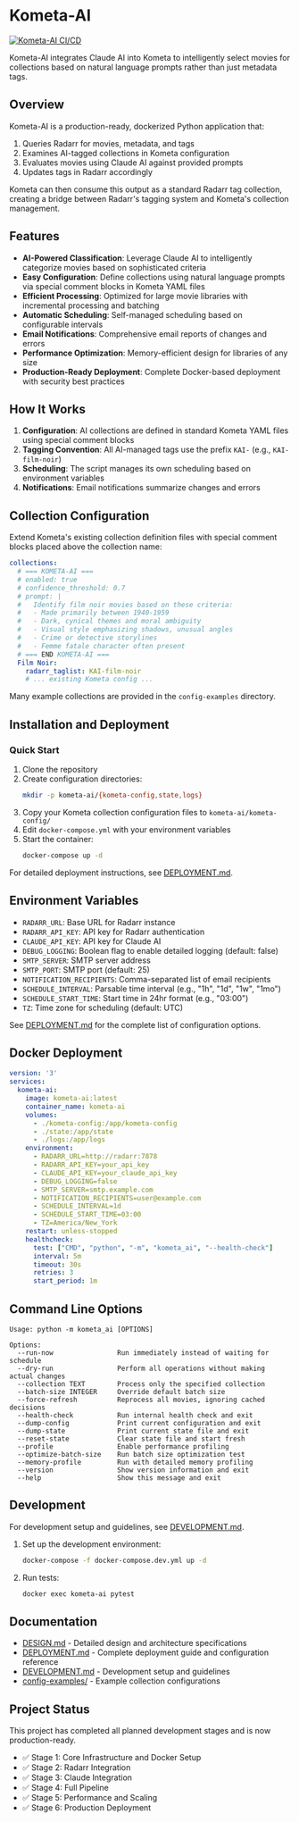 # Kometa-AI
[![Kometa-AI CI/CD](https://github.com/tikibozo/kometa-ai/actions/workflows/kometa-ci-cd.yml/badge.svg?branch=main)](https://github.com/tikibozo/kometa-ai/actions/workflows/kometa-ci-cd.yml)

Kometa-AI integrates Claude AI into Kometa to intelligently select movies for collections based on natural language prompts rather than just metadata tags.

## Overview

Kometa-AI is a production-ready, dockerized Python application that:

1. Queries Radarr for movies, metadata, and tags
2. Examines AI-tagged collections in Kometa configuration
3. Evaluates movies using Claude AI against provided prompts
4. Updates tags in Radarr accordingly

Kometa can then consume this output as a standard Radarr tag collection, creating a bridge between Radarr's tagging system and Kometa's collection management.

## Features

- **AI-Powered Classification**: Leverage Claude AI to intelligently categorize movies based on sophisticated criteria
- **Easy Configuration**: Define collections using natural language prompts via special comment blocks in Kometa YAML files
- **Efficient Processing**: Optimized for large movie libraries with incremental processing and batching
- **Automatic Scheduling**: Self-managed scheduling based on configurable intervals
- **Email Notifications**: Comprehensive email reports of changes and errors
- **Performance Optimization**: Memory-efficient design for libraries of any size
- **Production-Ready Deployment**: Complete Docker-based deployment with security best practices

## How It Works

1. **Configuration**: AI collections are defined in standard Kometa YAML files using special comment blocks
2. **Tagging Convention**: All AI-managed tags use the prefix `KAI-` (e.g., `KAI-film-noir`)
3. **Scheduling**: The script manages its own scheduling based on environment variables
4. **Notifications**: Email notifications summarize changes and errors

## Collection Configuration

Extend Kometa's existing collection definition files with special comment blocks placed above the collection name:

```yaml
collections:
  # === KOMETA-AI ===
  # enabled: true
  # confidence_threshold: 0.7
  # prompt: |
  #   Identify film noir movies based on these criteria:
  #   - Made primarily between 1940-1959
  #   - Dark, cynical themes and moral ambiguity
  #   - Visual style emphasizing shadows, unusual angles
  #   - Crime or detective storylines
  #   - Femme fatale character often present
  # === END KOMETA-AI ===
  Film Noir:
    radarr_taglist: KAI-film-noir
    # ... existing Kometa config ...
```

Many example collections are provided in the `config-examples` directory.

## Installation and Deployment

### Quick Start

1. Clone the repository
2. Create configuration directories:
   ```bash
   mkdir -p kometa-ai/{kometa-config,state,logs}
   ```
3. Copy your Kometa collection configuration files to `kometa-ai/kometa-config/`
4. Edit `docker-compose.yml` with your environment variables
5. Start the container:
   ```bash
   docker-compose up -d
   ```

For detailed deployment instructions, see [DEPLOYMENT.md](DEPLOYMENT.md).

## Environment Variables

- `RADARR_URL`: Base URL for Radarr instance
- `RADARR_API_KEY`: API key for Radarr authentication
- `CLAUDE_API_KEY`: API key for Claude AI
- `DEBUG_LOGGING`: Boolean flag to enable detailed logging (default: false)
- `SMTP_SERVER`: SMTP server address
- `SMTP_PORT`: SMTP port (default: 25)
- `NOTIFICATION_RECIPIENTS`: Comma-separated list of email recipients
- `SCHEDULE_INTERVAL`: Parsable time interval (e.g., "1h", "1d", "1w", "1mo")
- `SCHEDULE_START_TIME`: Start time in 24hr format (e.g., "03:00")
- `TZ`: Time zone for scheduling (default: UTC)

See [DEPLOYMENT.md](DEPLOYMENT.md) for the complete list of configuration options.

## Docker Deployment

```yaml
version: '3'
services:
  kometa-ai:
    image: kometa-ai:latest
    container_name: kometa-ai
    volumes:
      - ./kometa-config:/app/kometa-config
      - ./state:/app/state
      - ./logs:/app/logs
    environment:
      - RADARR_URL=http://radarr:7878
      - RADARR_API_KEY=your_api_key
      - CLAUDE_API_KEY=your_claude_api_key
      - DEBUG_LOGGING=false
      - SMTP_SERVER=smtp.example.com
      - NOTIFICATION_RECIPIENTS=user@example.com
      - SCHEDULE_INTERVAL=1d
      - SCHEDULE_START_TIME=03:00
      - TZ=America/New_York
    restart: unless-stopped
    healthcheck:
      test: ["CMD", "python", "-m", "kometa_ai", "--health-check"]
      interval: 5m
      timeout: 30s
      retries: 3
      start_period: 1m
```

## Command Line Options

```
Usage: python -m kometa_ai [OPTIONS]

Options:
  --run-now                Run immediately instead of waiting for schedule
  --dry-run                Perform all operations without making actual changes
  --collection TEXT        Process only the specified collection
  --batch-size INTEGER     Override default batch size
  --force-refresh          Reprocess all movies, ignoring cached decisions
  --health-check           Run internal health check and exit
  --dump-config            Print current configuration and exit
  --dump-state             Print current state file and exit
  --reset-state            Clear state file and start fresh
  --profile                Enable performance profiling
  --optimize-batch-size    Run batch size optimization test
  --memory-profile         Run with detailed memory profiling
  --version                Show version information and exit
  --help                   Show this message and exit
```

## Development

For development setup and guidelines, see [DEVELOPMENT.md](DEVELOPMENT.md).

1. Set up the development environment:
   ```bash
   docker-compose -f docker-compose.dev.yml up -d
   ```
2. Run tests:
   ```bash
   docker exec kometa-ai pytest
   ```

## Documentation

- [DESIGN.md](DESIGN.md) - Detailed design and architecture specifications
- [DEPLOYMENT.md](DEPLOYMENT.md) - Complete deployment guide and configuration reference
- [DEVELOPMENT.md](DEVELOPMENT.md) - Development setup and guidelines
- [config-examples/](config-examples/) - Example collection configurations

## Project Status

This project has completed all planned development stages and is now production-ready.

- ✅ Stage 1: Core Infrastructure and Docker Setup
- ✅ Stage 2: Radarr Integration
- ✅ Stage 3: Claude Integration
- ✅ Stage 4: Full Pipeline
- ✅ Stage 5: Performance and Scaling
- ✅ Stage 6: Production Deployment
